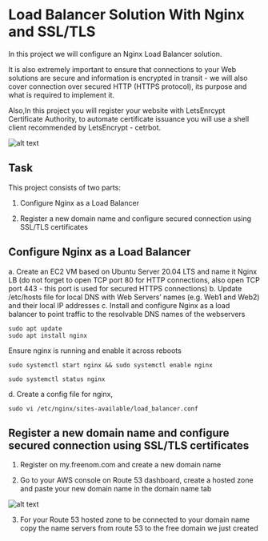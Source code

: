 # Load Balancer Solution With Nginx and SSL/TLS

In this project we will configure an Nginx Load Balancer solution.

It is also extremely important to ensure that connections to your Web solutions are secure and information is encrypted in transit - we will also cover connection over secured HTTP (HTTPS protocol), its purpose and what is required to implement it.

Also,In this project you will register your website with LetsEnrcypt Certificate Authority, to automate certificate issuance you will use a shell client recommended by LetsEncrypt - cetrbot.

![alt text](image1.jpg)

## Task
This project consists of two parts:

1. Configure Nginx as a Load Balancer

2. Register a new domain name and configure secured connection using SSL/TLS certificates


## Configure Nginx as a Load Balancer

a. Create an EC2 VM based on Ubuntu Server 20.04 LTS and name it Nginx LB (do not forget to open TCP port 80 for HTTP connections, also open TCP port 443 - this port is used for secured HTTPS connections)
b. Update /etc/hosts file for local DNS with Web Servers’ names (e.g. Web1 and Web2) and their local IP addresses
c. Install and configure Nginx as a load balancer to point traffic to the resolvable DNS names of the webservers

```
sudo apt update
sudo apt install nginx

```
Ensure nginx is running and enable it across reboots

```
sudo systemctl start nginx && sudo systemctl enable nginx

sudo systemctl status nginx

```

d. Create a config file for nginx, 

`sudo vi /etc/nginx/sites-available/load_balancer.conf`

## Register a new domain name and configure secured connection using SSL/TLS certificates

1. Register on my.freenom.com and create a new domain name

2. Go to your AWS console on Route 53 dashboard, create a hosted zone and paste your new domain name in the domain name tab


![alt text](image1.jpg)

3. For your Route 53 hosted zone to be connected to your domain name copy the name servers from route 53 to the free domain we just created




```

```

